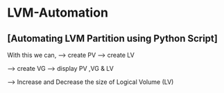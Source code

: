 # LVM-Automation
 [Automating LVM Partition using Python Script]
-------------------------------------------------


With this we can,
--> create PV --> create LV


--> create VG --> display PV ,VG & LV


--> Increase and Decrease the size of Logical Volume (LV)
